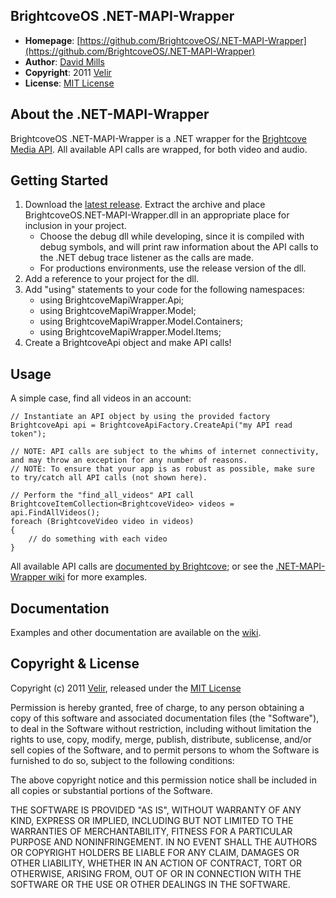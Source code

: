 BrightcoveOS .NET-MAPI-Wrapper
--------------
- **Homepage**: [https://github.com/BrightcoveOS/.NET-MAPI-Wrapper](https://github.com/BrightcoveOS/.NET-MAPI-Wrapper)
- **Author**: [David Mills](mailto:david.mills@velir.com)
- **Copyright**: 2011 [Velir]
- **License**: [MIT License](file:MIT-LICENSE)

About the .NET-MAPI-Wrapper
----------------
BrightcoveOS .NET-MAPI-Wrapper is a .NET wrapper for the [Brightcove](http://www.brightcove.com/) [Media API](http://support.brightcove.com/en/docs/media-api-reference). All available API calls are wrapped, for both video and audio.

Getting Started
----------------
1. Download the [latest release][latest-dll]. Extract the archive and place BrightcoveOS.NET-MAPI-Wrapper.dll in an appropriate place for inclusion in your project. 
	- Choose the debug dll while developing, since it is compiled with debug symbols, and will print raw information about the API calls to the .NET debug trace listener as the calls are made. 
	- For productions environments, use the release version of the dll.
2. Add a reference to your project for the dll.
3. Add "using" statements to your code for the following namespaces:
	- using BrightcoveMapiWrapper.Api;
	- using BrightcoveMapiWrapper.Model;
	- using BrightcoveMapiWrapper.Model.Containers;
	- using BrightcoveMapiWrapper.Model.Items;
3. Create a BrightcoveApi object and make API calls!

Usage
----------------
A simple case, find all videos in an account: 

	// Instantiate an API object by using the provided factory
	BrightcoveApi api = BrightcoveApiFactory.CreateApi("my API read token");
	
	// NOTE: API calls are subject to the whims of internet connectivity, and may throw an exception for any number of reasons. 
	// NOTE: To ensure that your app is as robust as possible, make sure to try/catch all API calls (not shown here).
	
	// Perform the "find_all_videos" API call
	BrightcoveItemCollection<BrightcoveVideo> videos = api.FindAllVideos();	
	foreach (BrightcoveVideo video in videos)
	{
		// do something with each video
	}


All available API calls are [documented by Brightcove][brightcove-api-docs]; or see the [.NET-MAPI-Wrapper wiki][wiki] for more examples. 

Documentation
----------------
Examples and other documentation are available on the [wiki].

Copyright & License
----------------
Copyright (c) 2011 [Velir](http://www.velir.com), released under the [MIT License](file:MIT-LICENSE)

Permission is hereby granted, free of charge, to any person obtaining
a copy of this software and associated documentation files (the
"Software"), to deal in the Software without restriction, including
without limitation the rights to use, copy, modify, merge, publish,
distribute, sublicense, and/or sell copies of the Software, and to
permit persons to whom the Software is furnished to do so, subject to
the following conditions:

The above copyright notice and this permission notice shall be
included in all copies or substantial portions of the Software.

THE SOFTWARE IS PROVIDED "AS IS", WITHOUT WARRANTY OF ANY KIND,
EXPRESS OR IMPLIED, INCLUDING BUT NOT LIMITED TO THE WARRANTIES OF
MERCHANTABILITY, FITNESS FOR A PARTICULAR PURPOSE AND
NONINFRINGEMENT. IN NO EVENT SHALL THE AUTHORS OR COPYRIGHT HOLDERS BE
LIABLE FOR ANY CLAIM, DAMAGES OR OTHER LIABILITY, WHETHER IN AN ACTION
OF CONTRACT, TORT OR OTHERWISE, ARISING FROM, OUT OF OR IN CONNECTION
WITH THE SOFTWARE OR THE USE OR OTHER DEALINGS IN THE SOFTWARE.

[latest-dll]: https://github.com/downloads/BrightcoveOS/.NET-MAPI-Wrapper/BrightcoveOS.NET-MAPI-Wrapper.latest.dlls.zip
[wiki]: https://github.com/BrightcoveOS/.NET-MAPI-Wrapper/wiki
[brightcove-api-docs]: http://docs.brightcove.com/en/media/
[velir]: http://www.velir.com